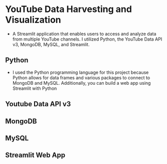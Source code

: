 # YouTube Data Harvesting and Visualization
 - A Streamlit application that enables users to access and analyze data from multiple YouTube channels. I utilized Python, the YouTube Data API v3, MongoDB, MySQL, and Streamlit. 
## Python
- I used the Python programming language for this project because Python allows for data frames and various packages to connect to MongoDB and MySQL. Additionally, you can build a web app using Streamlit with Python
## Youtube Data API v3
## MongoDB
## MySQL 
## Streamlit Web App
